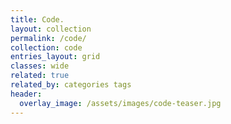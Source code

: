 ```yaml
---
title: Code.
layout: collection
permalink: /code/
collection: code
entries_layout: grid
classes: wide
related: true
related_by: categories tags
header:
  overlay_image: /assets/images/code-teaser.jpg
---
```


